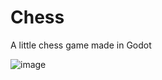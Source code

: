 # Chess
 A little chess game made in Godot

![image](https://github.com/GhisaIonela/Chess/assets/92519873/d3e53676-7da3-48f6-b8ee-373eb8455460)
